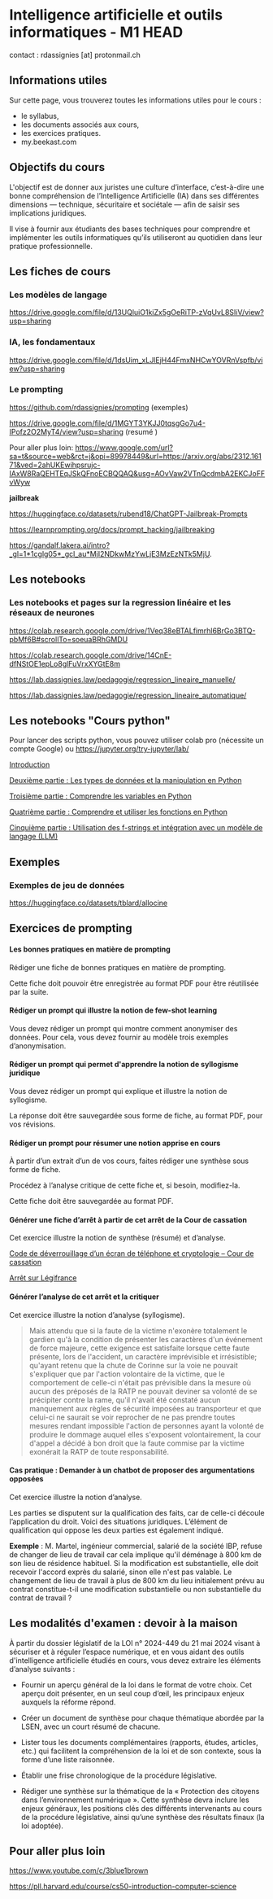 # Intelligence artificielle et outils informatiques - M1 HEAD

contact : rdassignies [at] protonmail.ch

## Informations utiles
Sur cette page, vous trouverez toutes les informations utiles pour le cours :

- le syllabus,
- les documents associés aux cours,
- les exercices pratiques.
- my.beekast.com 

## Objectifs du cours 
L'objectif est de donner aux juristes une culture d’interface, c’est-à-dire une bonne compréhension de l’Intelligence Artificielle (IA) dans ses différentes dimensions — technique, sécuritaire et sociétale — afin de saisir ses implications juridiques.

Il vise à fournir aux étudiants des bases techniques pour comprendre et implémenter les outils informatiques qu’ils utiliseront au quotidien dans leur pratique professionnelle.

## Les fiches de cours 
### Les modèles de langage

https://drive.google.com/file/d/13UQluiO1kiZx5gOeRiTP-zVqUvL8SIiV/view?usp=sharing 

### IA, les fondamentaux

https://drive.google.com/file/d/1dsUim_xLJlEjH44FmxNHCwYOVRnVspfb/view?usp=sharing

### Le prompting

https://github.com/rdassignies/prompting (exemples)

https://drive.google.com/file/d/1MGYT3YKJJ0tqsgGo7u4-IPofz2O2MyT4/view?usp=sharing (resumé ) 

Pour aller plus loin: 
https://www.google.com/url?sa=t&source=web&rct=j&opi=89978449&url=https://arxiv.org/abs/2312.16171&ved=2ahUKEwihpsrujc-IAxW8RaQEHTEqJSkQFnoECBQQAQ&usg=AOvVaw2VTnQcdmbA2EKCJoFFvWyw

**jailbreak**

https://huggingface.co/datasets/rubend18/ChatGPT-Jailbreak-Prompts

https://learnprompting.org/docs/prompt_hacking/jailbreaking

https://gandalf.lakera.ai/intro?_gl=1*1cglg05*_gcl_au*MjI2NDkwMzYwLjE3MzEzNTk5MjU.

## Les notebooks

### Les notebooks et pages sur la regression linéaire et les réseaux de neurones
https://colab.research.google.com/drive/1Veq38eBTALfimrhl6BrGo3BTQ-pbMf6B#scrollTo=soeuaBRhGMDU 

https://colab.research.google.com/drive/14CnE-dfNStOE1epLo8glFuVrxXYGtE8m

https://lab.dassignies.law/pedagogie/regression_lineaire_manuelle/

https://lab.dassignies.law/pedagogie/regression_lineaire_automatique/ 

## Les notebooks "Cours python"

Pour lancer des scripts python, vous pouvez utiliser colab pro (nécessite un compte Google) ou https://jupyter.org/try-jupyter/lab/ 

[Introduction](https://colab.research.google.com/drive/1X3Nq8IRRPNkry30Y365HlVwDrim1oqNE?usp=sharing)

[Deuxième partie : Les types de données et la manipulation en Python](https://colab.research.google.com/drive/1rS4olyJgrFpeemfuZ-cxiKdEvGm75qDe?usp=sharing)

[Troisième partie : Comprendre les variables en Python](https://colab.research.google.com/drive/1VAhyskS0SOLyXEJQmWe3C8me5KM9md-M?usp=sharing)

[Quatrième partie : Comprendre et utiliser les fonctions en Python](https://colab.research.google.com/drive/1Bz5okzFmVSea7t7g3fc4ngP00RJDfaEK?usp=sharing)

[Cinquième partie : Utilisation des f-strings et intégration avec un modèle de langage (LLM)](https://colab.research.google.com/drive/1vcxMXfRWZncgC1oQCFZWae8mgUrrizrg?usp=sharing)
## Exemples

### Exemples de jeu de données 
https://huggingface.co/datasets/tblard/allocine 

## Exercices de prompting

#### Les bonnes pratiques en matière de prompting

Rédiger une fiche de bonnes pratiques en matière de prompting.

Cette fiche doit pouvoir être enregistrée au format PDF pour être réutilisée par la suite.

#### Rédiger un prompt qui illustre la notion de few-shot learning

Vous devez rédiger un prompt qui montre comment anonymiser des données. Pour cela, vous devez fournir au modèle trois exemples d’anonymisation.

#### Rédiger un prompt qui permet d'apprendre la notion de syllogisme juridique

Vous devez rédiger un prompt qui explique et illustre la notion de syllogisme.

La réponse doit être sauvegardée sous forme de fiche, au format PDF, pour vos révisions.

#### Rédiger un prompt pour résumer une notion apprise en cours

À partir d’un extrait d’un de vos cours, faites rédiger une synthèse sous forme de fiche.

Procédez à l’analyse critique de cette fiche et, si besoin, modifiez-la.

Cette fiche doit être sauvegardée au format PDF.

#### Générer une fiche d’arrêt à partir de cet arrêt de la Cour de cassation

Cet exercice illustre la notion de synthèse (résumé) et d’analyse.

[Code de déverrouillage d’un écran de téléphone et cryptologie – Cour de cassation](https://www.courdecassation.fr/toutes-les-actualites/2022/11/07/code-de-deverrouillage-dun-ecran-de-telephone-et-cryptologie)

[Arrêt sur Légifrance](https://www.legifrance.gouv.fr/juri/id/JURITEXT000046583035?init=true&page=1&query=21-83.146&searchField=ALL&tab_selection=all)

#### Générer l’analyse de cet arrêt et la critiquer

Cet exercice illustre la notion d’analyse (syllogisme).

> Mais attendu que si la faute de la victime n'exonère totalement le gardien qu'à la condition de présenter les caractères d'un événement de force majeure, cette exigence est satisfaite lorsque cette faute présente, lors de l'accident, un caractère imprévisible et irrésistible; qu'ayant retenu que la chute de Corinne sur la voie ne pouvait s'expliquer que par l'action volontaire de la victime, que le comportement de celle-ci n'était pas prévisible dans la mesure où aucun des préposés de la RATP ne pouvait deviner sa volonté de se précipiter contre la rame, qu'il n'avait été constaté aucun manquement aux règles de sécurité imposées au transporteur et que celui-ci ne saurait se voir reprocher de ne pas prendre toutes mesures rendant impossible l'action de personnes ayant la volonté de produire le dommage auquel elles s'exposent volontairement, la cour d'appel a décidé à bon droit que la faute commise par la victime exonérait la RATP de toute responsabilité.

#### Cas pratique : Demander à un chatbot de proposer des argumentations opposées

Cet exercice illustre la notion d’analyse.

Les parties se disputent sur la qualification des faits, car de celle-ci découle l’application du droit. Voici des situations juridiques. L’élément de qualification qui oppose les deux parties est également indiqué.

**Exemple** : M. Martel, ingénieur commercial, salarié de la société IBP, refuse de changer de lieu de travail car cela implique qu'il déménage à 800 km de son lieu de résidence habituel. Si la modification est substantielle, elle doit recevoir l'accord exprès du salarié, sinon elle n'est pas valable. Le changement de lieu de travail à plus de 800 km du lieu initialement prévu au contrat constitue-t-il une modification substantielle ou non substantielle du contrat de travail ?



## Les modalités d'examen : devoir à la maison

À partir du dossier législatif de la LOI n° 2024-449 du 21 mai 2024 visant à sécuriser et à réguler l’espace numérique, et en vous aidant des outils d'intelligence artificielle étudiés en cours, vous devez extraire les éléments d’analyse suivants :

- Fournir un aperçu général de la loi dans le format de votre choix. Cet aperçu doit présenter, en un seul coup d’œil, les principaux enjeux auxquels la réforme répond.

- Créer un document de synthèse pour chaque thématique abordée par la LSEN, avec un court résumé de chacune.

- Lister tous les documents complémentaires (rapports, études, articles, etc.) qui facilitent la compréhension de la loi et de son contexte, sous la forme d’une liste raisonnée.

- Établir une frise chronologique de la procédure législative.

- Rédiger une synthèse sur la thématique de la « Protection des citoyens dans l’environnement numérique ». Cette synthèse devra inclure les enjeux généraux, les positions clés des différents intervenants au cours de la procédure législative, ainsi qu’une synthèse des résultats finaux (la loi adoptée).



## Pour aller plus loin

https://www.youtube.com/c/3blue1brown 

https://pll.harvard.edu/course/cs50-introduction-computer-science

